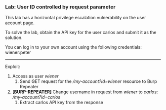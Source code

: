 ### Lab: User ID controlled by request parameter

This lab has a horizontal privilege escalation vulnerability on the user account page.

To solve the lab, obtain the API key for the user carlos and submit it as the solution.

You can log in to your own account using the following credentials: wiener:peter


_____

Exploit:

1. Access as user _wiener_
    1. Send GET request for the _/my-account?id=wiener_ resource to Burp Repeater
2. **[BURP-REPEATER]** Change username in request from _wiener_ to _carlos_:  _/my-account?id=carlos_
    1. Extract carlos API key from the response